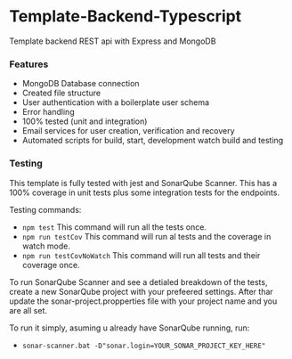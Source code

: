# Template-Backend-Typescript

Template backend REST api with Express and MongoDB

### Features

- MongoDB Database connection
- Created file structure
- User authentication with a boilerplate user schema
- Error handling
- 100% tested (unit and integration)
- Email services for user creation, verification and recovery
- Automated scripts for build, start, development watch build and testing

### Testing

This template is fully tested with jest and SonarQube Scanner. This has a 100% coverage in unit tests plus some integration tests for the endpoints.

Testing commands:

- `npm test` This command will run all the tests once.
- `npm run testCov` This command will run al tests and the coverage in watch mode.
- `npm run testCovNoWatch` This command will run all tests and their coverage once.

To run SonarQube Scanner and see a detialed breakdown of the tests, create a new SonarQube project with your prefeered settings. After thar update the sonar-project.propperties file with your project name and you are all set.

To run it simply, asuming u already have SonarQube running, run:

- `sonar-scanner.bat -D"sonar.login=YOUR_SONAR_PROJECT_KEY_HERE"`
